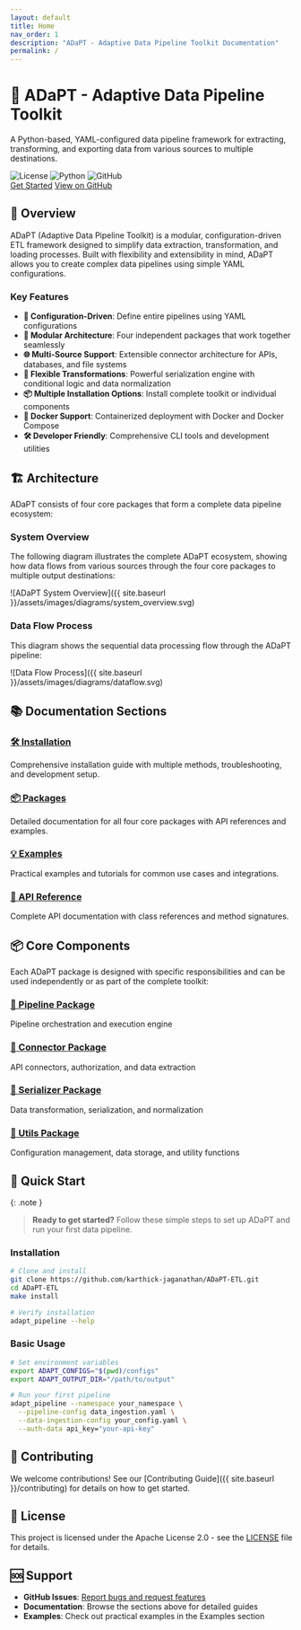 ```yaml
---
layout: default
title: Home
nav_order: 1
description: "ADaPT - Adaptive Data Pipeline Toolkit Documentation"
permalink: /
---
```


<div class="hero-section">
  <h1>🚀 ADaPT - Adaptive Data Pipeline Toolkit</h1>
  <p class="subtitle">A Python-based, YAML-configured data pipeline framework for extracting, transforming, and exporting data from various sources to multiple destinations.</p>
  
  <div class="badges">
    <img src="https://img.shields.io/badge/License-Apache%202.0-blue.svg" alt="License">
    <img src="https://img.shields.io/badge/python-3.7+-blue.svg" alt="Python">
    <img src="https://img.shields.io/badge/GitHub-ADaPT--ETL-blue.svg" alt="GitHub">
  </div>
  
  <div>
    <a href="{{ site.baseurl }}/installation" class="btn btn-primary">Get Started</a>
    <a href="https://github.com/karthick-jaganathan/ADaPT-ETL" class="btn btn-outline">View on GitHub</a>
  </div>
</div>

## 🚀 Overview

ADaPT (Adaptive Data Pipeline Toolkit) is a modular, configuration-driven ETL framework designed to simplify data extraction, transformation, and loading processes. Built with flexibility and extensibility in mind, ADaPT allows you to create complex data pipelines using simple YAML configurations.

### Key Features

- **🔧 Configuration-Driven**: Define entire pipelines using YAML configurations
- **🔌 Modular Architecture**: Four independent packages that work together seamlessly
- **🌐 Multi-Source Support**: Extensible connector architecture for APIs, databases, and file systems
- **🔄 Flexible Transformations**: Powerful serialization engine with conditional logic and data normalization
- **📦 Multiple Installation Options**: Install complete toolkit or individual components
- **🐳 Docker Support**: Containerized deployment with Docker and Docker Compose
- **🛠️ Developer Friendly**: Comprehensive CLI tools and development utilities

## 🏗️ Architecture

ADaPT consists of four core packages that form a complete data pipeline ecosystem:

### System Overview

The following diagram illustrates the complete ADaPT ecosystem, showing how data flows from various sources through the four core packages to multiple output destinations:

![ADaPT System Overview]({{ site.baseurl }}/assets/images/diagrams/system_overview.svg)

### Data Flow Process

This diagram shows the sequential data processing flow through the ADaPT pipeline:

![Data Flow Process]({{ site.baseurl }}/assets/images/diagrams/dataflow.svg)

## 📚 Documentation Sections

<div class="feature-grid">
  <div class="feature-card">
    <h3><a href="{{ site.baseurl }}/installation">🛠️ Installation</a></h3>
    <p>Comprehensive installation guide with multiple methods, troubleshooting, and development setup.</p>
  </div>
  
  <div class="feature-card">
    <h3><a href="{{ site.baseurl }}/packages/">📦 Packages</a></h3>
    <p>Detailed documentation for all four core packages with API references and examples.</p>
  </div>
  
  <div class="feature-card">
    <h3><a href="{{ site.baseurl }}/examples">💡 Examples</a></h3>
    <p>Practical examples and tutorials for common use cases and integrations.</p>
  </div>
  
  <div class="feature-card">
    <h3><a href="{{ site.baseurl }}/api-reference">📖 API Reference</a></h3>
    <p>Complete API documentation with class references and method signatures.</p>
  </div>
</div>

## 📦 Core Components

Each ADaPT package is designed with specific responsibilities and can be used independently or as part of the complete toolkit:

<div class="package-overview">
  <div class="package-card">
    <h3><a href="{{ site.baseurl }}/packages/pipeline/">🚀 Pipeline Package</a></h3>
    <p>Pipeline orchestration and execution engine</p>
  </div>

  <div class="package-card">
    <h3><a href="{{ site.baseurl }}/packages/connector/">🔌 Connector Package</a></h3>
    <p>API connectors, authorization, and data extraction</p>
  </div>

  <div class="package-card">
    <h3><a href="{{ site.baseurl }}/packages/serializer/">🔄 Serializer Package</a></h3>
    <p>Data transformation, serialization, and normalization</p>
  </div>

  <div class="package-card">
    <h3><a href="{{ site.baseurl }}/packages/utils/">🔧 Utils Package</a></h3>
    <p>Configuration management, data storage, and utility functions</p>
  </div>
</div>

## 🚀 Quick Start

{: .note }
> **Ready to get started?** Follow these simple steps to set up ADaPT and run your first data pipeline.

### Installation

```bash
# Clone and install
git clone https://github.com/karthick-jaganathan/ADaPT-ETL.git
cd ADaPT-ETL
make install

# Verify installation
adapt_pipeline --help
```

### Basic Usage

```bash
# Set environment variables
export ADAPT_CONFIGS="$(pwd)/configs"
export ADAPT_OUTPUT_DIR="/path/to/output"

# Run your first pipeline
adapt_pipeline --namespace your_namespace \
  --pipeline-config data_ingestion.yaml \
  --data-ingestion-config your_config.yaml \
  --auth-data api_key="your-api-key"
```

## 🤝 Contributing

We welcome contributions! See our [Contributing Guide]({{ site.baseurl }}/contributing) for details on how to get started.

## 📄 License

This project is licensed under the Apache License 2.0 - see the [LICENSE](https://github.com/karthick-jaganathan/ADaPT-ETL/blob/master/LICENSE) file for details.

## 🆘 Support

- **GitHub Issues**: [Report bugs and request features](https://github.com/karthick-jaganathan/ADaPT-ETL/issues)
- **Documentation**: Browse the sections above for detailed guides
- **Examples**: Check out practical examples in the Examples section
